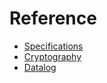 # Reference

- [Specifications](./reference/specifications.md)
- [Cryptography](./reference/cryptography.md)
- [Datalog](./reference/datalog.md)
